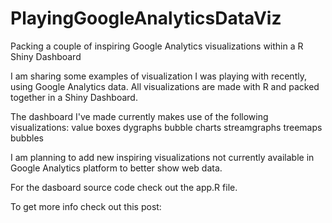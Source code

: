 # PlayingGoogleAnalyticsDataViz
Packing a couple of inspiring Google Analytics visualizations within a R Shiny Dashboard

I am sharing some examples of visualization I was playing with recently, using Google Analytics data. All visualizations are made with R and packed together in a Shiny Dashboard.

The dashboard I've made currently makes use of the following visualizations: 
value boxes
dygraphs
bubble charts
streamgraphs
treemaps
bubbles 

I am planning to add new inspiring visualizations not currently available in Google Analytics platform to better show web data.

For the dasboard source code check out the app.R file.

To get more info check out this post: 

